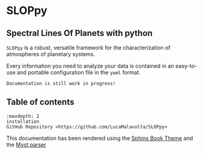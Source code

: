# SLOPpy
## Spectral Lines Of Planets with python
<!---
## the ultimate tool for exoplanet characterization
--->

<!---
[![GitHub][github-badge]][github-link]
--->

``SLOPpy`` is a robust, versatile framework for the characterization of atmospheres of planetary systems.

Every information you need to analyze your data is contained in an easy-to-use and portable configuration file in the ``yaml`` format.


```{admonition} Be careful
Documentation is still work in progress!
```

## Table of contents

```{toctree}
:maxdepth: 2
installation
GitHub Repository <https://github.com/LucaMalavolta/SLOPpy>
```

<!---
```{eval-rst}
.. toctree::
   :maxdepth: 2
   :caption: Contents:

   installation
   prepare_datasets
   prepare_yaml
   api
```
--->

<!---

..
  Following `PEP 8 Style Guide for Python Code <https://www.python.org/dev/peps/pep-0008/>`_  ,
  `PEP 257 Docstring Conventions <https://www.python.org/dev/peps/pep-0257/>`_ and `Google Python Style Guide <http://google.github.io/styleguide/pyguide.html>`_

..
  Indices and tables
  ==================

  * :ref:`genindex`
  * :ref:`modindex`
  * :ref:`search`

--->

This documentation has been rendered using the [Sphinx Book Theme](https://sphinx-book-theme.readthedocs.io/) and the [Myst parser](https://myst-parser.readthedocs.io/)
